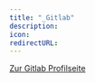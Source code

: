 ```yaml
---
title: "_Gitlab"
description: 
icon: 
redirectURL:
---
```


[Zur Gitlab Profilseite](https://gitlab.com/zensudo)